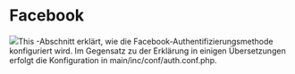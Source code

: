 
# Facebook

![](../../../.gitbook/assets/images25%20%287%29.png)This -Abschnitt erklärt, wie die Facebook-Authentifizierungsmethode konfiguriert wird. Im Gegensatz zu der Erklärung in einigen Übersetzungen erfolgt die Konfiguration in main/inc/conf/auth.conf.php.